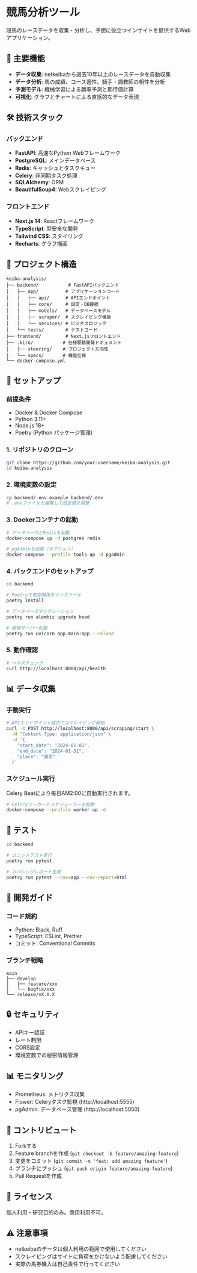 # 競馬分析ツール

競馬のレースデータを収集・分析し、予想に役立つインサイトを提供するWebアプリケーション。

## 🎯 主要機能

- **データ収集**: netkeibaから過去10年以上のレースデータを自動収集
- **データ分析**: 馬の成績、コース適性、騎手・調教師の相性を分析
- **予測モデル**: 機械学習による勝率予測と期待値計算
- **可視化**: グラフとチャートによる直感的なデータ表現

## 🛠 技術スタック

### バックエンド
- **FastAPI**: 高速なPython Webフレームワーク
- **PostgreSQL**: メインデータベース
- **Redis**: キャッシュとタスクキュー
- **Celery**: 非同期タスク処理
- **SQLAlchemy**: ORM
- **BeautifulSoup4**: Webスクレイピング

### フロントエンド
- **Next.js 14**: Reactフレームワーク
- **TypeScript**: 型安全な開発
- **Tailwind CSS**: スタイリング
- **Recharts**: グラフ描画

## 📁 プロジェクト構造

```
keiba-analysis/
├── backend/           # FastAPIバックエンド
│   ├── app/          # アプリケーションコード
│   │   ├── api/      # APIエンドポイント
│   │   ├── core/     # 設定・DB接続
│   │   ├── models/   # データベースモデル
│   │   ├── scraper/  # スクレイピング機能
│   │   └── services/ # ビジネスロジック
│   └── tests/        # テストコード
├── frontend/         # Next.jsフロントエンド
├── .kiro/           # 仕様駆動開発ドキュメント
│   ├── steering/    # プロジェクト方向性
│   └── specs/       # 機能仕様
└── docker-compose.yml
```

## 🚀 セットアップ

### 前提条件
- Docker & Docker Compose
- Python 3.11+
- Node.js 18+
- Poetry (Python パッケージ管理)

### 1. リポジトリのクローン
```bash
git clone https://github.com/your-username/keiba-analysis.git
cd keiba-analysis
```

### 2. 環境変数の設定
```bash
cp backend/.env.example backend/.env
# .envファイルを編集して設定値を調整
```

### 3. Dockerコンテナの起動
```bash
# データベースとRedisを起動
docker-compose up -d postgres redis

# pgAdminを起動（オプション）
docker-compose --profile tools up -d pgadmin
```

### 4. バックエンドのセットアップ
```bash
cd backend

# Poetryで依存関係をインストール
poetry install

# データベースマイグレーション
poetry run alembic upgrade head

# 開発サーバー起動
poetry run uvicorn app.main:app --reload
```

### 5. 動作確認
```bash
# ヘルスチェック
curl http://localhost:8000/api/health
```

## 📊 データ収集

### 手動実行
```bash
# APIエンドポイント経由でスクレイピング開始
curl -X POST http://localhost:8000/api/scraping/start \
  -H "Content-Type: application/json" \
  -d '{
    "start_date": "2024-01-01",
    "end_date": "2024-01-31",
    "place": "東京"
  }'
```

### スケジュール実行
Celery Beatにより毎日AM2:00に自動実行されます。

```bash
# Celeryワーカーとスケジューラーを起動
docker-compose --profile worker up -d
```

## 🧪 テスト

```bash
cd backend

# ユニットテスト実行
poetry run pytest

# カバレッジレポート生成
poetry run pytest --cov=app --cov-report=html
```

## 📝 開発ガイド

### コード規約
- Python: Black, Ruff
- TypeScript: ESLint, Prettier
- コミット: Conventional Commits

### ブランチ戦略
```
main
├── develop
│   ├── feature/xxx
│   └── bugfix/xxx
└── release/vX.X.X
```

## 🔒 セキュリティ

- APIキー認証
- レート制限
- CORS設定
- 環境変数での秘密情報管理

## 📊 モニタリング

- Prometheus: メトリクス収集
- Flower: Celeryタスク監視 (http://localhost:5555)
- pgAdmin: データベース管理 (http://localhost:5050)

## 🤝 コントリビュート

1. Forkする
2. Feature branchを作成 (`git checkout -b feature/amazing-feature`)
3. 変更をコミット (`git commit -m 'feat: add amazing feature'`)
4. ブランチにプッシュ (`git push origin feature/amazing-feature`)
5. Pull Requestを作成

## 📄 ライセンス

個人利用・研究目的のみ。商用利用不可。

## ⚠️ 注意事項

- netkeibaのデータは個人利用の範囲で使用してください
- スクレイピングはサイトに負荷をかけないよう配慮してください
- 実際の馬券購入は自己責任で行ってください